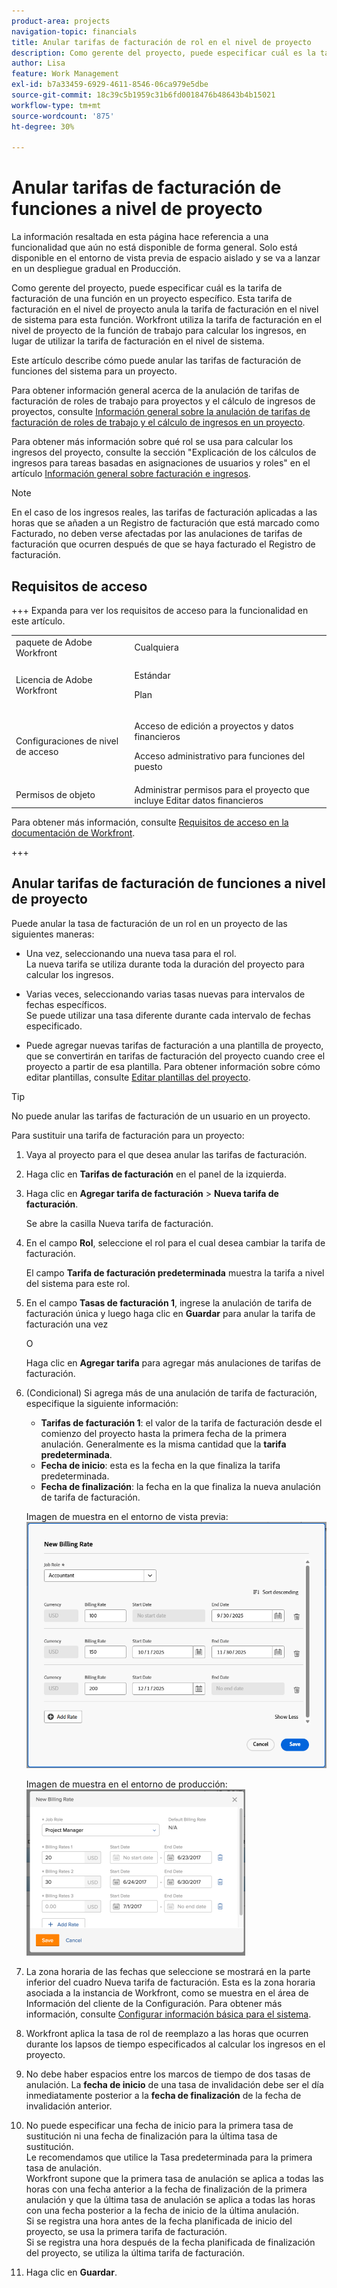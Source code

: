```yaml
---
product-area: projects
navigation-topic: financials
title: Anular tarifas de facturación de rol en el nivel de proyecto
description: Como gerente del proyecto, puede especificar cuál es la tarifa de facturación de una función en un proyecto específico. Esta tarifa de facturación en el nivel de proyecto anula la tarifa de facturación en el nivel de sistema para esta función. Workfront utiliza la tarifa de facturación en el nivel de proyecto de la función de trabajo para calcular los ingresos, en lugar de utilizar la tarifa de facturación en el nivel de sistema.
author: Lisa
feature: Work Management
exl-id: b7a33459-6929-4611-8546-06ca979e5dbe
source-git-commit: 18c39c5b1959c31b6fd0018476b48643b4b15021
workflow-type: tm+mt
source-wordcount: '875'
ht-degree: 30%

---
```


# Anular tarifas de facturación de funciones a nivel de proyecto

<span class="preview">La información resaltada en esta página hace referencia a una funcionalidad que aún no está disponible de forma general. Solo está disponible en el entorno de vista previa de espacio aislado y se va a lanzar en un despliegue gradual en Producción.</span>

Como gerente del proyecto, puede especificar cuál es la tarifa de facturación de una función en un proyecto específico. Esta tarifa de facturación en el nivel de proyecto anula la tarifa de facturación en el nivel de sistema para esta función. Workfront utiliza la tarifa de facturación en el nivel de proyecto de la función de trabajo para calcular los ingresos, en lugar de utilizar la tarifa de facturación en el nivel de sistema.

Este artículo describe cómo puede anular las tarifas de facturación de funciones del sistema para un proyecto.

Para obtener información general acerca de la anulación de tarifas de facturación de roles de trabajo para proyectos y el cálculo de ingresos de proyectos, consulte [Información general sobre la anulación de tarifas de facturación de roles de trabajo y el cálculo de ingresos en un proyecto](../../../manage-work/projects/project-finances/override-role-billing-rates-and-calculate-project-revenue.md).

Para obtener más información sobre qué rol se usa para calcular los ingresos del proyecto, consulte la sección &quot;Explicación de los cálculos de ingresos para tareas basadas en asignaciones de usuarios y roles&quot; en el artículo [Información general sobre facturación e ingresos](../../../manage-work/projects/project-finances/billing-and-revenue-overview.md).

>[!NOTE]
>
>En el caso de los ingresos reales, las tarifas de facturación aplicadas a las horas que se añaden a un Registro de facturación que está marcado como Facturado, no deben verse afectadas por las anulaciones de tarifas de facturación que ocurren después de que se haya facturado el Registro de facturación.

## Requisitos de acceso

+++ Expanda para ver los requisitos de acceso para la funcionalidad en este artículo.

<table style="table-layout:auto"> 
 <col> 
 <col> 
 <tbody> 
  <tr> 
   <td>paquete de Adobe Workfront</td> 
   <td>Cualquiera</td> 
  </tr> 
  <tr> 
   <td>Licencia de Adobe Workfront</td> 
   <td>
   <p>Estándar</p>
   <p>Plan</p></td> 
  </tr> 
  <tr> 
   <td>Configuraciones de nivel de acceso</td> 
   <td> <p>Acceso de edición a proyectos y datos financieros</p> <p>Acceso administrativo para funciones del puesto</p></td> 
  </tr> 
  <tr> 
   <td>Permisos de objeto</td> 
   <td>Administrar permisos para el proyecto que incluye Editar datos financieros </td> 
  </tr> 
 </tbody> 
</table>

Para obtener más información, consulte [Requisitos de acceso en la documentación de Workfront](/help/quicksilver/administration-and-setup/add-users/access-levels-and-object-permissions/access-level-requirements-in-documentation.md).

+++

## Anular tarifas de facturación de funciones a nivel de proyecto

Puede anular la tasa de facturación de un rol en un proyecto de las siguientes maneras:

* Una vez, seleccionando una nueva tasa para el rol.\
  La nueva tarifa se utiliza durante toda la duración del proyecto para calcular los ingresos.

* Varias veces, seleccionando varias tasas nuevas para intervalos de fechas específicos.\
  Se puede utilizar una tasa diferente durante cada intervalo de fechas especificado.

* Puede agregar nuevas tarifas de facturación a una plantilla de proyecto, que se convertirán en tarifas de facturación del proyecto cuando cree el proyecto a partir de esa plantilla. Para obtener información sobre cómo editar plantillas, consulte [Editar plantillas del proyecto](/help/quicksilver/manage-work/projects/create-and-manage-templates/edit-templates.md).

>[!TIP]
>
>No puede anular las tarifas de facturación de un usuario en un proyecto.

Para sustituir una tarifa de facturación para un proyecto:

1. Vaya al proyecto para el que desea anular las tarifas de facturación.
1. Haga clic en **Tarifas de facturación** en el panel de la izquierda.
1. Haga clic en **Agregar tarifa de facturación** > **Nueva tarifa de facturación**.

   Se abre la casilla Nueva tarifa de facturación.

1. En el campo **Rol**, seleccione el rol para el cual desea cambiar la tarifa de facturación.

   El campo **Tarifa de facturación predeterminada** muestra la tarifa a nivel del sistema para este rol.

1. En el campo **Tasas de facturación 1**, ingrese la anulación de tarifa de facturación única y luego haga clic en **Guardar** para anular la tarifa de facturación una vez

   O

   Haga clic en **Agregar tarifa** para agregar más anulaciones de tarifas de facturación.

1. (Condicional) Si agrega más de una anulación de tarifa de facturación, especifique la siguiente información:

   * **Tarifas de facturación 1**: el valor de la tarifa de facturación desde el comienzo del proyecto hasta la primera fecha de la primera anulación. Generalmente es la misma cantidad que la **tarifa predeterminada**.
   * **Fecha de inicio**: esta es la fecha en la que finaliza la tarifa predeterminada.
   * **Fecha de finalización**: la fecha en la que finaliza la nueva anulación de tarifa de facturación.

   <span class="preview">Imagen de muestra en el entorno de vista previa:</span>
   ![Tarifas de facturación con fechas de anulación](assets/billing-rates-093025.png)

   Imagen de muestra en el entorno de producción:
   ![Tarifas de facturación con fechas de anulación](assets/new-billing-rate-with-adjustment-dates-350x266.png)

1. La zona horaria de las fechas que seleccione se mostrará en la parte inferior del cuadro Nueva tarifa de facturación. Esta es la zona horaria asociada a la instancia de Workfront, como se muestra en el área de Información del cliente de la Configuración. Para obtener más información, consulte [Configurar información básica para el sistema](../../../administration-and-setup/get-started-wf-administration/configure-basic-info.md).
1. Workfront aplica la tasa de rol de reemplazo a las horas que ocurren durante los lapsos de tiempo especificados al calcular los ingresos en el proyecto.
1. No debe haber espacios entre los marcos de tiempo de dos tasas de anulación. La **fecha de inicio** de una tasa de invalidación debe ser el día inmediatamente posterior a la **fecha de finalización** de la fecha de invalidación anterior.

1. No puede especificar una fecha de inicio para la primera tasa de sustitución ni una fecha de finalización para la última tasa de sustitución.\
   Le recomendamos que utilice la Tasa predeterminada para la primera tasa de anulación.\
   Workfront supone que la primera tasa de anulación se aplica a todas las horas con una fecha anterior a la fecha de finalización de la primera anulación y que la última tasa de anulación se aplica a todas las horas con una fecha posterior a la fecha de inicio de la última anulación.\
   Si se registra una hora antes de la fecha planificada de inicio del proyecto, se usa la primera tarifa de facturación.\
   Si se registra una hora después de la fecha planificada de finalización del proyecto, se utiliza la última tarifa de facturación.

1. Haga clic en **Guardar**.
